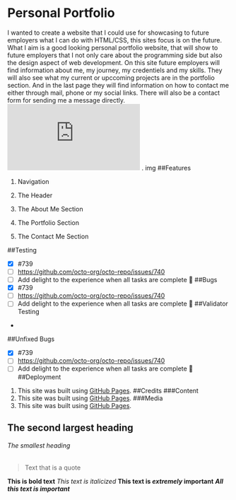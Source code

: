 # Personal Portfolio
I wanted to create a website that I could use for showcasing to future employers what I can do with HTML/CSS, this sites focus is on the future. What I aim is a good looking personal portfolio website, that will show to future employers that I not only care about the programming side but also the design aspect of web development.
On this site future employers will find information about me, my journey, my credentiels and my skills. They will also see what my current or upccoming projects are in the portfolio section. And in the last page they will find information on how to contact me either through mail, phone or my social links. There will also be a contact form for sending me a message directly.
  ![This is an image](https://www.linkpicture.com/view.php?img=LPic63105725eff96342622022) . img
##Features
1. Navigation

1. The Header

1. The About Me Section

1. The Portfolio Section

1. The Contact Me Section

##Testing
- [x] #739
- [ ] https://github.com/octo-org/octo-repo/issues/740
- [ ] Add delight to the experience when all tasks are complete :tada:
##Bugs
- [x] #739
- [ ] https://github.com/octo-org/octo-repo/issues/740
- [ ] Add delight to the experience when all tasks are complete :tada:
##Validator Testing
-
##Unfixed Bugs
- [x] #739
- [ ] https://github.com/octo-org/octo-repo/issues/740
- [ ] Add delight to the experience when all tasks are complete :tada:
##Deployment
1. This site was built using [GitHub Pages](https://pages.github.com/).
##Credits
###Content
1. This site was built using [GitHub Pages](https://pages.github.com/).
###Media
1. This site was built using [GitHub Pages](https://pages.github.com/).
## The second largest heading
###### The smallest heading

> Text that is a quote

**This is bold text**
*This text is italicized*
**This text is _extremely_ important**
	***All this text is important***
